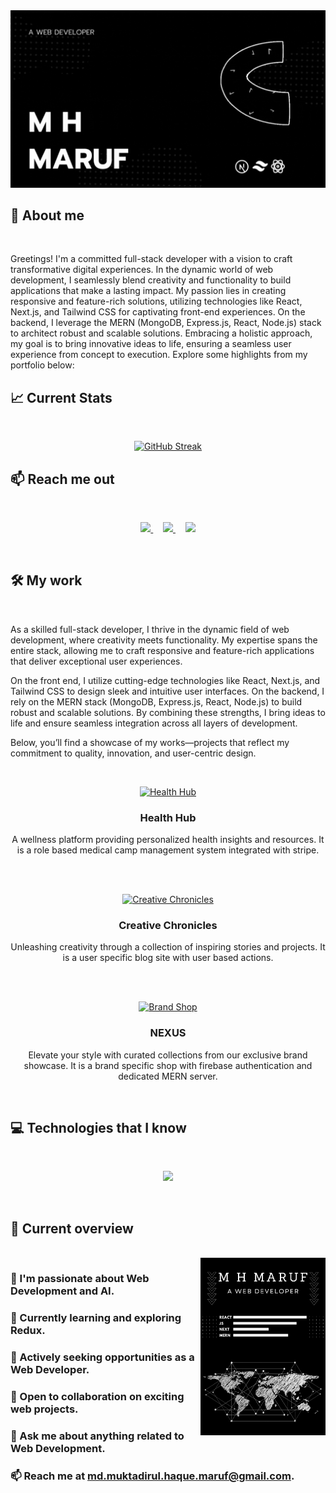 <a href="https://www.linkedin.com/in/md-muktadirul-haque-maruf/">
<img src="https://raw.githubusercontent.com/M-H-MARUF-1903/M-H-MARUF-1903/refs/heads/main/images/A%20WEB%20DEVELOPER.gif" />
</a>

## 🚀 About me

<br />

<p>
Greetings! I'm a committed full-stack developer with a vision to craft transformative digital experiences. In the dynamic world of web development, I seamlessly blend creativity and functionality to build applications that make a lasting impact. My passion lies in creating responsive and feature-rich solutions, utilizing technologies like React, Next.js, and Tailwind CSS for captivating front-end experiences. On the backend, I leverage the MERN (MongoDB, Express.js, React, Node.js) stack to architect robust and scalable solutions. Embracing a holistic approach, my goal is to bring innovative ideas to life, ensuring a seamless user experience from concept to execution. Explore some highlights from my portfolio below:
</p>


## :chart_with_upwards_trend: Current Stats

<br />
<p align="center">
<a href="https://git.io/streak-stats">
<img  src="https://github-readme-streak-stats.herokuapp.com?user=M-H-MARUF-1903&theme=prussian&hide_border=true&border_radius=5&background=45%2C000000%2C363635" alt="GitHub Streak" />
</a>
</p>

## :mailbox: Reach me out

<br />

<p align="center">
  <a href="https://www.linkedin.com/in/md-muktadirul-haque-maruf">
    <img height="75" src="https://i.postimg.cc/MTDhvYr1/linked-in.png">
  </a>
  &nbsp;&nbsp;&nbsp;
  <a href="https://www.facebook.com/MHMaruf1903/">
    <img height="75" src="https://i.postimg.cc/L5QwV8SX/facebook.png">
  </a>
  &nbsp;&nbsp;&nbsp;
  <a href="mailto:md.muktadirul.haque.maruf@gmail.com">
    <img height="75" src="https://i.postimg.cc/NFjZTrWS/mail.png">
  </a>
</p>


<br />


## 🛠️ My work

<br />

  <p>
    As a skilled full-stack developer, I thrive in the dynamic field of web development, where creativity meets functionality. My expertise spans the entire stack, allowing me to craft responsive and feature-rich applications that deliver exceptional user experiences.
  </p>
  <p>
    On the front end, I utilize cutting-edge technologies like React, Next.js, and Tailwind CSS to design sleek and intuitive user interfaces. On the backend, I rely on the MERN stack (MongoDB, Express.js, React, Node.js) to build robust and scalable solutions. By combining these strengths, I bring ideas to life and ensure seamless integration across all layers of development.
  </p>
  <p>
    Below, you’ll find a showcase of my works—projects that reflect my commitment to quality, innovation, and user-centric design.
  </p>

<br />

<p align="center">
  <a href="https://m-h-maruf-health-hub.surge.sh/">
    <img height="150" src="https://i.postimg.cc/RC79Kc26/health-hub.png" alt="Health Hub">
  </a>
  <br>
  <strong><h3 align="center">Health Hub</h3></strong>
  <p align = "center">A wellness platform providing personalized health insights and resources. It is a role based medical camp management system integrated with stripe.</p>
  <br><br>
</p>

<p align="center">
  <a href="https://m-h-maruf-creative-chronicles.surge.sh/">
    <img height="150" src="https://i.postimg.cc/VLzwRJc7/creative-chronicles.png" alt="Creative Chronicles">
  </a>

  <br>
  <strong><h3 align="center">Creative Chronicles</h3></strong>
  <p align = "center">Unleashing creativity through a collection of inspiring stories and projects. It is a user specific blog site with user based actions.</p>
  <br><br>
</p>

<p align="center">
  <a href="https://m-h-maruf-brand-shop.surge.sh/">
    <img height="150" src="https://i.postimg.cc/ZKjSDJbJ/nexus.png" alt="Brand Shop">
  </a>
  <br>
  <strong><h3 align="center">NEXUS</h3></strong>
  <p align = "center">Elevate your style with curated collections from our exclusive brand showcase. It is a brand specific shop with firebase authentication and dedicated MERN server.</p>
</p>


<br />

## :computer: Technologies that I know

<br />
<p align="center">
  <a href="https://m-h-maruf.vercel.app/">
    <img src="https://skillicons.dev/icons?i=c,cpp,html,css,js,git,nodejs,figma,tailwind,vercel,atom,bootstrap,codepen,discord,express,firebase,github,linkedin,instagram,materialui,mongodb,postman,py,react,replit,stackoverflow,vite,redux,regex,latex,nextjs,gmail,heroku,jquery,netlify,vscode,npm,windows,twitter,ts&perline=5" />
  </a>
</p>
<br/>

## :eyes: Current overview
<br />
<div align="left">
<a href="https://www.linkedin.com/in/md-muktadirul-haque-maruf/"><img align="right" src="https://raw.githubusercontent.com/M-H-MARUF-1903/M-H-MARUF-1903/refs/heads/main/images/devCard.png"width="200" alt="M  H Maruf's Dev Card"/></a>
</div>

### 👀 I'm passionate about Web Development and AI.
### 🌱 Currently learning and exploring Redux.
### 💼 Actively seeking opportunities as a Web Developer.
### 👯 Open to collaboration on exciting web projects.
### 💬 Ask me about anything related to Web Development.
### 📫 Reach me at md.muktadirul.haque.maruf@gmail.com.

